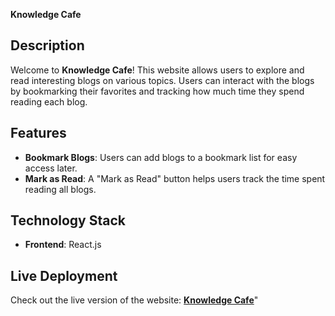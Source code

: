**Knowledge Cafe**

## **Description**
Welcome to **Knowledge Cafe**! This website allows users to explore and read interesting blogs on various topics. Users can interact with the blogs by bookmarking their favorites and tracking how much time they spend reading each blog.

## **Features**
- **Bookmark Blogs**: Users can add blogs to a bookmark list for easy access later.
- **Mark as Read**: A \"Mark as Read\" button helps users track the time spent reading all blogs.

## **Technology Stack**
- **Frontend**: React.js

## **Live Deployment**
Check out the live version of the website: [**Knowledge Cafe**](https://blog-cafe43.netlify.app/)" 